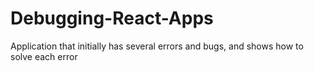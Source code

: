 # Debugging-React-Apps

Application that initially has several errors and bugs, and shows how to solve each error
